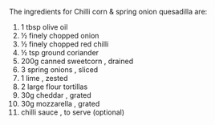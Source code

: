 The ingredients for Chilli corn & spring onion quesadilla are:

1. 1 tbsp olive oil
2. ½ finely chopped onion
3. ½ finely chopped red chilli
4. ½ tsp ground coriander
5. 200g canned sweetcorn , drained
6. 3 spring onions , sliced
7. 1 lime , zested
8. 2 large flour tortillas
9. 30g cheddar , grated
10. 30g mozzarella , grated
11. chilli sauce , to serve (optional)
